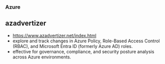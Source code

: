 ### Azure

## azadvertizer
-   https://www.azadvertizer.net/index.html
-   explore and track changes in Azure Policy, Role-Based Access Control (RBAC), and Microsoft Entra ID (formerly Azure AD) roles.
-   effective for governance, compliance, and security posture analysis across Azure environments.
